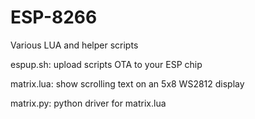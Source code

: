 # ESP-8266
Various LUA and helper scripts

espup.sh: upload scripts OTA to your ESP chip

matrix.lua: show scrolling text on an 5x8 WS2812 display

matrix.py: python driver for matrix.lua
